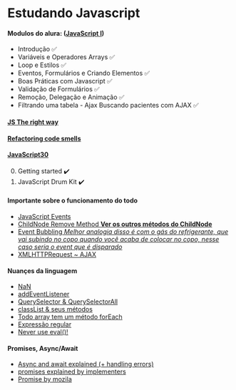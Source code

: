 # Estudando Javascript

#### Modulos do alura: ([JavaScript I](https://github.com/HaysaRodrigues/javascript-training/tree/master/javascript-I))
- Introdução :white_check_mark:
- Variáveis e Operadores Arrays :white_check_mark:
- Loop e Estilos :white_check_mark:
- Eventos, Formulários e Criando Elementos :white_check_mark:
- Boas Práticas com Javascript :white_check_mark:
- Validação de Formulários :white_check_mark:
- Remoção, Delegação e Animação :white_check_mark:
- Filtrando uma tabela - Ajax Buscando pacientes com AJAX :white_check_mark:

#### [JS The right way](https://jstherightway.org/#js-code-style)
#### [Refactoring code smells](https://sourcemaking.com/refactoring)

#### [JavaScript30](https://courses.wesbos.com/account/access/5d1cbbbd85f96c03c1e4c75a)
0. Getting started :heavy_check_mark:
1. JavaScript Drum Kit :heavy_check_mark:


#### Importante sobre o funcionamento do todo
- [JavaScript Events](https://developer.mozilla.org/en-US/docs/Web/Events)
- [ChildNode Remove Method **Ver os outros métodos do ChildNode**](https://developer.mozilla.org/en-US/docs/Web/API/ChildNode)
- [Event Bubbling *Melhor analogia disso é com o gás do refrigerante, que vai subindo no copo quando você acaba de colocar no copo, nesse caso seria o event que é disparado*](https://www.sitepoint.com/event-bubbling-javascript/) 
- [XMLHTTPRequest ~ AJAX](https://developer.mozilla.org/en-US/docs/Web/Guide/AJAX/Getting_Started)

#### Nuançes da linguagem 
- [NaN](https://developer.mozilla.org/en-US/docs/Web/JavaScript/Reference/Global_Objects/NaN)
- [addEventListener](https://developer.mozilla.org/en-US/docs/Web/API/EventTarget/addEventListener)
- [QuerySelector & QuerySelectorAll]()
- [classList & seus métodos](https://developer.mozilla.org/en-US/docs/Web/API/Element/classList)
- [Todo array tem um método forEach](https://developer.mozilla.org/en-US/docs/Web/JavaScript/Reference/Global_Objects/Array/forEach)
- [Expressão regular](https://developer.mozilla.org/en-US/docs/Web/JavaScript/Guide/Regular_Expressions)
- [Never use eval()!](https://developer.mozilla.org/en-US/docs/Web/JavaScript/Reference/Global_Objects/eval)

#### Promises, Async/Await

- [Async and await explained (+ handling errors)](https://tutorialzine.com/2017/07/javascript-async-await-explained)
- [promises explained by implementers](https://promisesaplus.com/)
- [Promise by mozila](https://developer.mozilla.org/en-US/docs/Web/JavaScript/Reference/Global_Objects/Promise)
